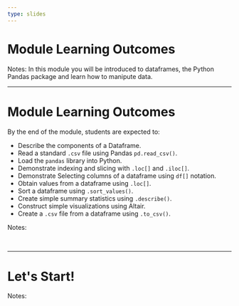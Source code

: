 ```yaml
---
type: slides
---
```


# Module Learning Outcomes

Notes: In this module you will be introduced to dataframes, the Python Pandas package and learn how to manipute data.


---

# Module Learning Outcomes

By the end of the module, students are expected to:

- Describe the components of a Dataframe.
- Read a standard `.csv` file using Pandas `pd.read_csv()`.
- Load the `pandas` library into Python.
- Demonstrate indexing and slicing with `.loc[]` and `.iloc[]`.
- Demonstrate Selecting columns of a dataframe using `df[]` notation.
- Obtain values from a dataframe using `.loc[]`.
- Sort a dataframe using `.sort_values()`.
- Create simple summary statistics using `.describe()`.
- Construct simple visualizations using Altair.
- Create a `.csv` file from a dataframe using `.to_csv()`.

Notes: 

<br>

---

# Let's Start!

Notes:

<br>
